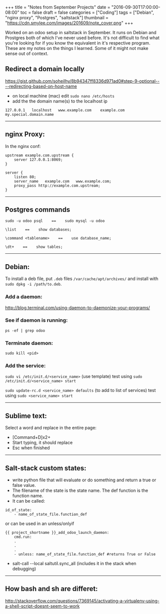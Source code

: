 +++
title = "Notes from September Projects"
date = "2016-09-30T17:00:00-08:00"
toc = false
draft = false
categories = ["Coding"]
tags = ["Debian", "nginx proxy", "Postgres", "saltstack"]
thumbnail = "https://cdn.smylee.com/images/201609/note_cover.png"
+++

Worked on an odoo setup in saltstack in September. It runs on Debian and Prostgres both of which I've never used before. It's not difficult to find what you're looking for if you know the equivalent in it's respective program. These are my notes on the things I learned. Some of it might not make sense out of context.

## Redirect a domain locally

https://gist.github.com/soheilhy/8b94347ff8336d971ad0#step-9-optional----redirecting-based-on-host-name

* on local machine (mac) edit `sudo nano /etc/hosts`
* add the the domain name(s) to the localhost ip

```
127.0.0.1   localhost   www.example.com    example.com    my.special.domain.name
```

----------

## nginx Proxy:
In the nginx conf:

```
upstream example.com.upstream {
    server 127.0.0.1:8069;
}

server {
    listen 80;
    server_name   example.com   www.example.com;
    proxy_pass http://example.com.upstream;
}
```

----------

## Postgres commands

```
sudo -u odoo psql    ==    sudo mysql -u odoo

\list    ==    show databases;

\command <tablename>    ==    use database_name;

\dt+    ==    show tables;
```

----------

## Debian:

To install a deb file, put `.deb` files `/var/cache/apt/archives/` and install with `sudo dpkg -i /path/to.deb`.

### Add a daemon:
http://blog.terminal.com/using-daemon-to-daemonize-your-programs/

### See if daemon is running:
`ps -ef | grep odoo`

### Terminate daemon:
`sudo kill <pid>`

### Add the service:

`sudo vi /etc/init.d/<service_name>` (use template)
test using `sudo /etc/init.d/<service_name> start`

`sudo update-rc.d <service_name> defaults` (to add to list of services)
test using `sudo <service_name> start`

---------

## Sublime text:
Select a word and replace in the entire page:

  - [Command+D]x2+
  - Start typing, it should replace
  - Esc when finished

---------

## Salt-stack custom states:

* write python file that will evaluate or do something and return a true or false value.
* The filename of the state is the state name. The def function is the function name.
* It can be called:
```
id_of_state:
	- name_of_state_file.function_def
```
or can be used in an unless/onlyif
```
{{ project_shortname }}_add_odoo_launch_daemon:
	cmd.run:
	.
	.
	.
	- unless: name_of_state_file.function_def #returns True or False
```
* salt-call --local saltutil.sync_all (includes it in the stack when debugging)

---------

## How bash and sh are differet:

http://stackoverflow.com/questions/7369145/activating-a-virtualenv-using-a-shell-script-doesnt-seem-to-work

